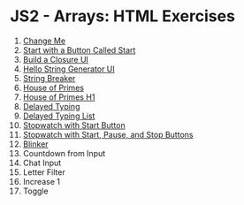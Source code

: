 # JS2 - Arrays: HTML Exercises

1. [Change Me](change-me/README.md)
2. [Start with a Button Called Start](start-with-a-button-called-start/README.md)
3. [Build a Closure UI](closure-ui/README.md)
4. [Hello String Generator UI](hello-string-generator/README.md)
5. [String Breaker](string-breaker/README.md)
6. [House of Primes](house-of-primes/README.md)
7. [House of Primes H1](house-of-primes-h1/README.md)
8. [Delayed Typing](delayed-typing/README.md)
9. [Delayed Typing List](delayed-typing-list/README.md)
10. [Stopwatch with Start Button](stopwatch-with-start/README.md)
11. [Stopwatch with Start, Pause, and Stop Buttons](stopwatch-with-start-pause-and-stop/README.md)
12. [Blinker](blinker/README.md)
13. Countdown from Input
14. Chat Input
15. Letter Filter
16. Increase 1
17. Toggle
